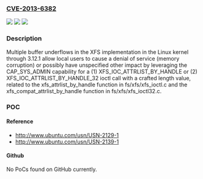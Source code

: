 ### [CVE-2013-6382](https://cve.mitre.org/cgi-bin/cvename.cgi?name=CVE-2013-6382)
![](https://img.shields.io/static/v1?label=Product&message=n%2Fa&color=blue)
![](https://img.shields.io/static/v1?label=Version&message=%3D%20n%2Fa%20&color=brighgreen)
![](https://img.shields.io/static/v1?label=Vulnerability&message=n%2Fa&color=brighgreen)

### Description

Multiple buffer underflows in the XFS implementation in the Linux kernel through 3.12.1 allow local users to cause a denial of service (memory corruption) or possibly have unspecified other impact by leveraging the CAP_SYS_ADMIN capability for a (1) XFS_IOC_ATTRLIST_BY_HANDLE or (2) XFS_IOC_ATTRLIST_BY_HANDLE_32 ioctl call with a crafted length value, related to the xfs_attrlist_by_handle function in fs/xfs/xfs_ioctl.c and the xfs_compat_attrlist_by_handle function in fs/xfs/xfs_ioctl32.c.

### POC

#### Reference
- http://www.ubuntu.com/usn/USN-2129-1
- http://www.ubuntu.com/usn/USN-2139-1

#### Github
No PoCs found on GitHub currently.

